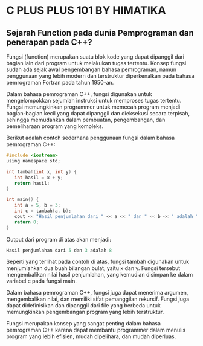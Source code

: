 # C PLUS PLUS 101 BY HIMATIKA

## Sejarah Function pada dunia Pemprograman dan penerapan pada C++?

Fungsi (function) merupakan suatu blok kode yang dapat dipanggil dari bagian lain dari program untuk melakukan tugas tertentu. Konsep fungsi sudah ada sejak awal pengembangan bahasa pemrograman, namun penggunaan yang lebih modern dan terstruktur diperkenalkan pada bahasa pemrograman Fortran pada tahun 1950-an.

Dalam bahasa pemrograman C++, fungsi digunakan untuk mengelompokkan sejumlah instruksi untuk memproses tugas tertentu. Fungsi memungkinkan programmer untuk memecah program menjadi bagian-bagian kecil yang dapat dipanggil dan dieksekusi secara terpisah, sehingga memudahkan dalam pembuatan, pengembangan, dan pemeliharaan program yang kompleks.

Berikut adalah contoh sederhana penggunaan fungsi dalam bahasa pemrograman C++:

```c
#include <iostream>
using namespace std;

int tambah(int x, int y) {
   int hasil = x + y;
   return hasil;
}

int main() {
   int a = 5, b = 3;
   int c = tambah(a, b);
   cout << "Hasil penjumlahan dari " << a << " dan " << b << " adalah " << c << endl;
   return 0;
}
```

Output dari program di atas akan menjadi:

```c
Hasil penjumlahan dari 5 dan 3 adalah 8
```

Seperti yang terlihat pada contoh di atas, fungsi tambah digunakan untuk menjumlahkan dua buah bilangan bulat, yaitu x dan y. Fungsi tersebut mengembalikan nilai hasil penjumlahan, yang kemudian disimpan ke dalam variabel c pada fungsi main.

Dalam bahasa pemrograman C++, fungsi juga dapat menerima argumen, mengembalikan nilai, dan memiliki sifat pemanggilan rekursif. Fungsi juga dapat didefinisikan dan dipanggil dari file yang berbeda untuk memungkinkan pengembangan program yang lebih terstruktur.

Fungsi merupakan konsep yang sangat penting dalam bahasa pemrograman C++ karena dapat membantu programmer dalam menulis program yang lebih efisien, mudah dipelihara, dan mudah diperluas.